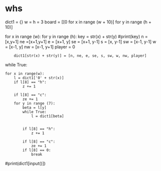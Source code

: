 # whs
dict1 = {}
w = h = 3
board = [[0 for x in range (w + 10)] for y in range (h + 10)]

for x in range (w): 
    for y in range (h):
        key = str(x) + str(y)
        #print(key)
        n = [x,y+1]
        ne =[x+1,y+1] 
        e = [x+1, y] 
        se = [x+1, y-1] 
        s = [x, y-1] 
        sw = [x-1, y-1] 
        w = [x-1, y] 
        nw = [x-1, y+1] 
        player = 0

        
        dict1[str(x) + str(y)] = [n, ne, e, se, s, sw, w, nw, player]

while True:

    for x in range(w):
        l = dict1['0' + str(x)]
        if l[8] == "h":
            z += 1

        if l[8] == "c":
            ze += 1
        for y in range (7):
            beta = l[y]
            while True:
                l = dict1[beta]

            
            if l[8] == "h":
                z += 1

            if l[8] == "c":
                ze += 1
            if l[8] == 0:
                break
            
            


#print(dict1[input()])
